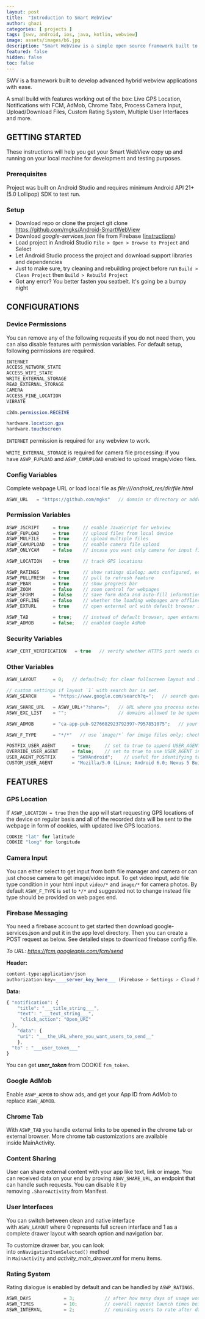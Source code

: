 ```yaml
---
layout: post
title:  "Introduction to Smart WebView"
author: ghazi
categories: [ projects ]
tags: [swv, android, ios, java, kotlin, webview]
image: assets/images/b6.jpg
description: "Smart WebView is a simple open source framework built to develop advanced hybrid webview applications with ease."
featured: false
hidden: false
toc: false
---
```


SWV is a framework built to develop advanced hybrid webview applications with ease.

A small build with features working out of the box: Live GPS Location, Notifications with FCM, AdMob, Chrome Tabs, Process Camera Input, Upload/Download Files, Custom Rating System, Multiple User Interfaces and more.

## GETTING STARTED

These instructions will help you get your Smart WebView copy up and running on your local machine for development and testing purposes.

### Prerequisites

Project was built on Android Studio and requires minimum Android API 21+ (5.0 Lollipop) SDK to test run.

### Setup

+ Download repo or clone the project git clone https://github.com/mgks/Android-SmartWebView
+ Download *google-services.json* file from Firebase ([instructions](https://github.com/mgks/Android-SmartWebView#firebase-messaging))
+ Load project in Android Studio `File > Open > Browse to Project` and Select
+ Let Android Studio process the project and download support libraries and dependencies
+ Just to make sure, try cleaning and rebuilding project before run `Build > Clean Project` then `Build > Rebuild Project`
+ Got any error? You better fasten you seatbelt. It's going be a bumpy night

## CONFIGURATIONS

### Device Permissions

You can remove any of the following requests if you do not need them, you can also disable features with permission variables. For default setup, following permissions are required.

```bash
INTERNET
ACCESS_NETWORK_STATE
ACCESS_WIFI_STATE
WRITE_EXTERNAL_STORAGE
READ_EXTERNAL_STORAGE
CAMERA
ACCESS_FINE_LOCATION
VIBRATE
```

```java
c2dm.permission.RECEIVE
```

```java
hardware.location.gps
hardware.touchscreen
```

`INTERNET` permission is required for any webview to work.

`WRITE_EXTERNAL_STORAGE` is required for camera file processing: if you have `ASWP_FUPLOAD` and `ASWP_CAMUPLOAD` enabled to upload image/video files.

### Config Variables

Complete webpage URL or load local file as *file:///android_res/dir/file.html*

```java
ASWV_URL   = "https://github.com/mgks"   // domain or directory or address to any root file
```

### Permission Variables

```java
ASWP_JSCRIPT     = true     // enable JavaScript for webview
ASWP_FUPLOAD     = true     // upload files from local device
ASWP_MULFILE     = true     // upload multiple files
ASWP_CAMUPLOAD   = true     // enable camera file upload
ASWP_ONLYCAM     = false    // incase you want only camera for input files

ASWP_LOCATION    = true     // track GPS locations

ASWP_RATINGS     = true     // show ratings dialog; auto configured, edit method get_rating() for customizations
ASWP_PULLFRESH   = true     // pull to refresh feature
ASWP_PBAR        = true     // show progress bar
ASWP_ZOOM        = false    // zoom control for webpages
ASWP_SFORM       = false    // save form data and auto-fill information
ASWP_OFFLINE     = false    // whether the loading webpages are offline or online
ASWP_EXTURL      = true     // open external url with default browser instead of app webview

ASWP_TAB         = true;    // instead of default browser, open external URLs in chrome tab
ASWP_ADMOB       = false;   // enabled Google AdMob
```

### Security Variables

```java
ASWP_CERT_VERIFICATION   = true   // verify whether HTTPS port needs certificate verification
```

### Other Variables
```java
ASWV_LAYOUT      = 0;   // default=0; for clear fullscreen layout and 1 to add drawer and navigation bar

// custom settings if layout `1` with search bar is set.
ASWV_SEARCH      = "https://www.google.com/search?q=";   // search query will start by the end of the present string

ASWV_SHARE_URL   = ASWV_URL+"?share=";   // URL where you process external content shared with the app
ASWV_EXC_LIST    = "";                   // domains allowed to be opened inside webview, separate domains with a comma (,)

ASWV_ADMOB       = "ca-app-pub-9276682923792397~7957851075";   // your unique publishers ID; this one is temporary

ASWV_F_TYPE      = "*/*"   // use `image/*` for image files only; check file type references for custom file type

POSTFIX_USER_AGENT      = true;     // set to true to append USER_AGENT_POSTFIX to user agent
OVERRIDE_USER_AGENT     = false;    // set to true to use USER_AGENT instead of default one
USER_AGENT_POSTFIX      = "SWVAndroid";    // useful for identifying traffic, e.g. in Google Analytics
CUSTOM_USER_AGENT       = "Mozilla/5.0 (Linux; Android 6.0; Nexus 5 Build/MRA58N) AppleWebKit/537.36 (KHTML, like Gecko) Chrome/59.0.3071.115 Mobile Safari/537.36";    // custom user-agent
```

## FEATURES

### GPS Location

If `ASWP_LOCATION = true` then the app will start requesting GPS locations of the device on regular basis and all of the recorded data will be sent to the webpage in form of cookies, with updated live GPS locations.

```java
COOKIE "lat" for latitude
COOKIE "long" for longitude
```

### Camera Input

You can either select to get input from both file manager and camera or can just choose camera to get image/video input. To get video input, add file type condition in your html input `video/*` and `image/*` for camera photos. By default `ASWV_F_TYPE` is set to `*/*` and suggested not to change instead file type should be provided on web pages end.

### Firebase Messaging

You need a firebase account to get started then download google-services.json and put it in the app level directory. Then you can create a POST request as below. See detailed steps to download firebase config file.

*To URL: https://fcm.googleapis.com/fcm/send*

**Header:**
```javascript
content-type:application/json
authorization:key=____server_key_here___ (Firebase > Settings > Cloud Messaging)
```

**Data:**
```javascript
{ "notification": {
    "title": "___title_string___",
    "text": "___text_string___",
     "click_action": "Open_URI"
  },
    "data": {
    "uri": "___the_URL_where_you_want_users_to_send__"
    },
  "to" : "___user_token___"
}
```

You can get *___user_token___* from COOKIE `fcm_token`.

### Google AdMob

Enable `ASWP_ADMOB` to show ads, and get your App ID from AdMob to replace `ASWV_ADMOB`.

### Chrome Tab

With `ASWP_TAB` you handle external links to be opened in the chrome tab or external browser. More chrome tab customizations are available inside MainActivity.

### Content Sharing

User can share external content with your app like text, link or image. You can received data on your end by proving `ASWV_SHARE_URL`, an endpoint that can handle such requests. You can disable it by removing `.ShareActivity` from Manifest.

### User Interfaces

You can switch between clean and native interface with `ASWV_LAYOUT` where 0 represents full screen interface and 1 as a complete drawer layout with search option and navigation bar.

To customize drawer bar, you can look into `onNavigationItemSelected()` method in `MainActivity` and *activity_main_drawer.xml* for menu items.

### Rating System

Rating dialogue is enabled by default and can be handled by `ASWP_RATINGS`.

```java
ASWR_DAYS            = 3;           // after how many days of usage would you like to show the dialog
ASWR_TIMES           = 10;          // overall request launch times being ignored
ASWR_INTERVAL        = 2;           // reminding users to rate after days interval
```